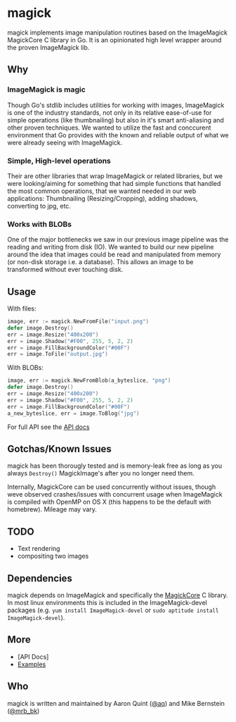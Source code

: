 # magick

magick implements image manipulation routines based on the 
ImageMagick MagickCore C library in Go. It is an opinionated high level 
wrapper around the proven ImageMagick lib.

## Why

### ImageMagick is magic

Though Go's stdlib includes utilities for working with images, ImageMagick is one of the industry standards, not only in its relative ease-of-use for simple operations (like thumbnailing) but also in it's smart anti-aliasing and other proven techniques. We wanted to utilize the fast and conccurent environment that Go provides with the known and reliable output of what we were already seeing with ImageMagick.

### Simple, High-level operations

Their are other libraries that wrap ImageMagick or related libraries, but we were looking/aiming for something that had simple functions that handled the most common operations, that we wanted needed in our web applications: Thumbnailing (Resizing/Cropping), adding shadows, converting to jpg, etc.

### Works with BLOBs

One of the major bottlenecks we saw in our previous image pipeline was the reading and writing from disk (IO). We wanted to build our new pipeline around the idea that images could be read and manipulated from memory (or non-disk storage i.e. a database). This allows an image to be transformed without ever touching disk.

## Usage

With files:

``` go
image, err := magick.NewFromFile("input.png")
defer image.Destroy()
err = image.Resize("400x200")
err = image.Shadow("#F00", 255, 5, 2, 2)
err = image.FillBackgroundColor("#00F")
err = image.ToFile("output.jpg")
```

With BLOBs:

``` go
image, err := magick.NewFromBlob(a_byteslice, "png")
defer image.Destroy()
err = image.Resize("400x200")
err = image.Shadow("#F00", 255, 5, 2, 2)
err = image.FillBackgroundColor("#00F")
a_new_byteslice, err = image.ToBlog("jpg")
```

For full API see the [API docs]()

## Gotchas/Known Issues

magick has been thorougly tested and is memory-leak free as long as you always `Destroy()` MagickImage's after you no longer need them.

Internally, MagickCore can be used concurrently without issues, though weve observed crashes/issues with concurrent usage when ImageMagick is compiled with OpenMP on OS X (this happens to be the default with homebrew). Mileage may vary.

## TODO

- Text rendering
- compositing two images

## Dependencies

magick depends on ImageMagick and specifically the [MagickCore](http://www.imagemagick.org/script/magick-core.php) C library. In most linux environments this is included in the ImageMagick-devel packages (e.g. `yum install ImageMagick-devel` or `sudo aptitude install ImageMagick-devel`).

## More

* [API Docs]
* [Examples]("examples/")

## Who

magick is written and maintained by Aaron Quint ([@aq](http://twitter.com/aq)) and Mike Bernstein ([@mrb_bk](http://twitter.com/mrb_bk))

